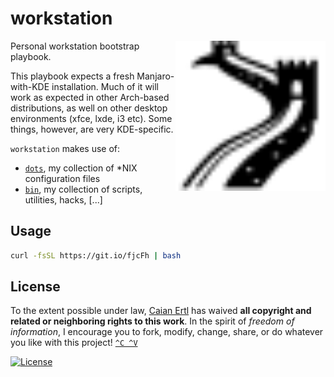 # workstation

<img src="icon.svg" height="240px" align="right"/>

Personal workstation bootstrap playbook.

This playbook expects a fresh Manjaro-with-KDE installation. Much of it will
work as expected in other Arch-based distributions, as well on other desktop
environments (xfce, lxde, i3 etc). Some things, however, are very KDE-specific.

`workstation` makes use of:

- [`dots`][dots-url], my collection of *NIX configuration files
- [`bin`][bin-url], my collection of scripts, utilities, hacks, [...]

[dots-url]: https://github.com/caian-org/dots
[bin-url]: https://github.com/caian-org/bin


## Usage

```sh
curl -fsSL https://git.io/fjcFh | bash
```


## License

To the extent possible under law, [Caian Ertl][me] has waived __all copyright
and related or neighboring rights to this work__. In the spirit of _freedom of
information_, I encourage you to fork, modify, change, share, or do whatever
you like with this project! [`^C ^V`][kopimi]

[![License][cc-shield]][cc-url]

[me]: https://github.com/upsetbit
[cc-shield]: https://forthebadge.com/images/badges/cc-0.svg
[cc-url]: http://creativecommons.org/publicdomain/zero/1.0

[kopimi]: https://kopimi.com
